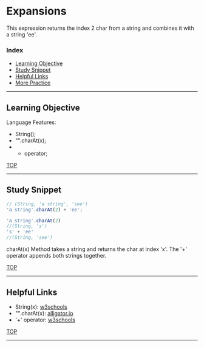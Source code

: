 # Expansions

This expression returns the index 2 char from a string and combines it with a string 'ee'.

### Index
* [Learning Objective](#learning-objective)
* [Study Snippet](#study-snippet)
* [Helpful Links](#helpful-links)
* [More Practice](https://elewa-academy.github.io/12345-345)

___

## Learning Objective

Language Features:
* String();
* "".charAt(x);
* + operator;

[TOP](#index)

___
 
## Study Snippet

```js
// (String, 'a string', 'see')
'a string'.charAt(2) + 'ee';

'a string'.charAt(2)
//(String, 's')
's' + 'ee'
//(String, 'see')
```

charAt(x) Method takes a string and returns the char at index 'x'. 
The '+' operator appends both strings together. 

[TOP](#index)

___

## Helpful Links
* String(x): [w3schools](https://www.w3schools.com/jsref/jsref_string.asp)
* "".charAt(x):  [alligator.io](https://alligator.io/js/charat-string-method/)
* '+' operator: [w3schools](https://www.w3schools.com/js/js_operators.asp)

[TOP](#index)



___
